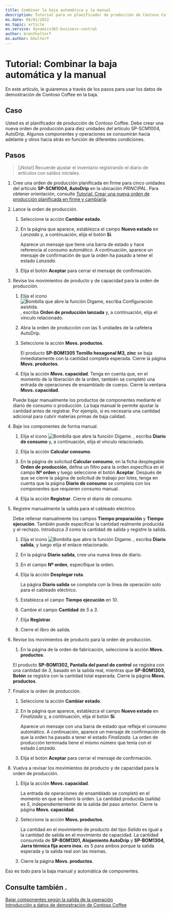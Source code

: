 ```yaml
---
title: Combinar la baja automática y la manual
description: Tutorial para un planificador de producción de Contoso Coffee que quiere combinar la baja automática y la manual.
ms.date: 04/01/2022
ms.topic: article
ms.service: dynamics365-business-central
author: brentholtorf
ms.author: bholtorf
---
```


# Tutorial: Combinar la baja automática y la manual

En este artículo, le guiaremos a través de los pasos para usar los datos de demostración de Contoso Coffee en la baja.  

## Caso

Usted es el planificador de producción de Contoso Coffee. Debe crear una nueva orden de producción para diez unidades del artículo SP-SCM1004, AutoDrip. Algunos componentes y operaciones se consumirán hacia adelante y otros hacia atrás en función de diferentes condiciones.

## Pasos

> [¡Nota!] Recuerde ajustar el inventario registrando el diario de artículos con saldos iniciales.

1. Cree una orden de producción planificada en firme para cinco unidades del artículo **SP-SCM1004, AutoDrip** en la ubicación *PRINCIPAL*. Para obtener orientación, consulte [Tutorial: Crear una nueva orden de producción planificada en firme y cambiarla](create-firm-planned-production-order-change.md).  

2. Lance la orden de producción.

    1. Seleccione la acción **Cambiar estado**.  

    2. En la página que aparece, establezca el campo **Nuevo estado** en *Lanzada* y, a continuación, elija el botón **Sí**.  

        Aparece un mensaje que tiene una barra de estado y hace referencia al consumo automático. A continuación, aparece un mensaje de confirmación de que la orden ha pasado a tener el estado *Lanzada*.  

    3. Elija el botón **Aceptar** para cerrar el mensaje de confirmación.

3. Revise los movimientos de producto y de capacidad para la orden de producción.

    1. Elija el icono ![Bombilla que abre la función Dígame, escriba Configuración asistida.](../../media/ui-search/search_small.png "Dígame qué desea hacer") , escriba **Orden de producción lanzada** y, a continuación, elija el vínculo relacionado.  

    2. Abra la orden de producción con las 5 unidades de la cafetera AutoDrip.  

    3. Seleccione la acción **Movs. productos**.  

        El producto **SP-BOM1305 Tornillo hexagonal M3, zinc** se baja inmediatamente con la cantidad completa esperada. Cierre la página **Movs. productos**.  

    4. Elija la acción **Movs. capacidad**.  Tenga en cuenta que, en el momento de la liberación de la orden, también se completó una entrada de operaciones de ensamblado de cuerpo. Cierre la ventana **Movs. capacidad**.

    Puede bajar manualmente los productos de componentes mediante el diario de consumo o producción. La baja manual le permite ajustar la cantidad antes de registrar. Por ejemplo, si es necesaria una cantidad adicional para cubrir materias primas de baja calidad.
4. Baje los componentes de forma manual.  
    1. Elija el icono ![Bombilla que abre la función Dígame.](../../media/ui-search/search_small.png "Dígame qué desea hacer") , escriba **Diario de consumo** y, a continuación, elija el vínculo relacionado.  

    2. Elija la acción **Calcular consumo**.  

    3. En la página de solicitud **Calcular consumo**, en la ficha desplegable **Orden de producción**, defina un filtro para la orden específica en el campo **Nº orden** y luego seleccione el botón **Aceptar**. Después de que se cierre la página de solicitud de trabajo por lotes, tenga en cuenta que la página **Diario de consumo** se completa con los componentes que requieren consumo manual.

    4. Elija la acción **Registrar**. Cierre el diario de consumo.

5. Registre manualmente la salida para el cableado eléctrico.  

    Debe rellenar manualmente los campos **Tiempo preparación** y **Tiempo ejecución**. También puede especificar la cantidad realmente producida y el rechazo. Introduzca *3* como la cantidad de salida y registre la salida.

    1. Elija el icono ![Bombilla que abre la función Dígame.](../../media/ui-search/search_small.png "Dígame qué desea hacer") , escriba **Diario salida**, y luego elija el enlace relacionado.  

    2. En la página **Diario salida**, cree una nueva línea de diario.  

    3. En el campo **Nº orden**, especifique la orden.  

    4. Elija la acción **Desplegar ruta**.  

        La página **Diario salida** se completa con la línea de operación solo para el cableado eléctrico.

    5. Establezca el campo **Tiempo ejecución** en *10*.  

    6. Cambie el campo **Cantidad** de *5* a *3*.

    7. Elija **Registrar**.  
    8. Cierre el libro de salida.

6. Revise los movimientos de producto para la orden de producción.

    1. En la página de la orden de fabricación, seleccione la acción **Movs. productos**.  

    El producto **SP-BOM1302, Pantalla del panel de control** se registra con una cantidad de *3*, basado en la salida real, mientras que **SP-BOM1303, Botón** se registra con la cantidad total esperada. Cierre la página **Movs. productos**.

7. Finalice la orden de producción.  

    1. Seleccione la acción **Cambiar estado**.
    2. En la página que aparece, establezca el campo **Nuevo estado** en *Finalizada* y, a continuación, elija el botón **Sí**.  

        Aparece un mensaje con una barra de estado que refleja el consumo automático. A continuación, aparece un mensaje de confirmación de que la orden ha pasado a tener el estado *Finalizada*. La orden de producción terminada tiene el mismo número que tenía con el estado *Lanzada*.
    3. Elija el botón **Aceptar** para cerrar el mensaje de confirmación.

8. Vuelva a revisar los movimientos de producto y de capacidad para la orden de producción.

    1. Elija la acción **Movs. capacidad**.  

        La entrada de operaciones de ensamblado se completó en el momento en que se liberó la orden. La cantidad producida (salida) es *5*, independientemente de la salida del paso anterior. Cierre la página **Movs. capacidad**.

    2. Seleccione la acción **Movs. productos**.  

        La cantidad en el movimiento de producto del tipo *Salida* es igual a la cantidad de salida en el movimiento de capacidad. La cantidad consumida de **SP-BOM1301, Alojamiento AutoDrip** y **SP-BOM1304, Jarra térmica fija acero inox.** es 5 para ambos porque la salida esperada y la salida real son las mismas. 

    3. Cierre la página **Movs. productos**.  

Eso es todo para la baja manual y automática de componentes.

## Consulte también .

[Bajar componentes según la salida de la operación](../../production-how-to-flush-components-according-to-operation-output.md)  
[Introducción a datos de demostración de Contoso Coffee](contoso-coffee-manufacturing-intro.md)  
